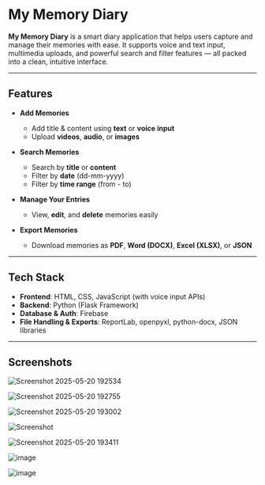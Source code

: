 #  My Memory Diary

**My Memory Diary** is a smart diary application that helps users capture and manage their memories with ease. It supports voice and text input, multimedia uploads, and powerful search and filter features — all packed into a clean, intuitive interface.

---

## Features

- **Add Memories**
  - Add title & content using **text** or **voice input**
  - Upload **videos**, **audio**, or **images**
  
- **Search Memories**
  - Search by **title** or **content**
  - Filter by **date** (dd-mm-yyyy)
  - Filter by **time range** (from - to)

- **Manage Your Entries**
  - View, **edit**, and **delete** memories easily

- **Export Memories**
  - Download memories as **PDF**, **Word (DOCX)**, **Excel (XLSX)**, or **JSON**

---

## Tech Stack

-  **Frontend**: HTML, CSS, JavaScript (with voice input APIs)
-  **Backend**: Python (Flask Framework)
-  **Database & Auth**: Firebase
-  **File Handling & Exports**: ReportLab, openpyxl, python-docx, JSON libraries

---

##  Screenshots
![Screenshot 2025-05-20 192534](https://github.com/user-attachments/assets/0e140b69-6df0-46e3-9e12-a8553c025d43)


![Screenshot 2025-05-20 192755](https://github.com/user-attachments/assets/e8b7c3c9-b424-407f-b6b2-6d249395c1ab)



![Screenshot 2025-05-20 193002](https://github.com/user-attachments/assets/3324b8f1-6871-49be-8b68-26ce44fea634)




![Screenshot](https://github.com/user-attachments/assets/3bb14d14-b6f2-4265-ace4-9bb65b2d86d9)







![Screenshot 2025-05-20 193411](https://github.com/user-attachments/assets/2cd4319a-a9ea-44be-b5b6-29660767fe27)


![image](https://github.com/user-attachments/assets/592cf2c9-1d39-4d4a-83f1-ee4be258c5f3)


![image](https://github.com/user-attachments/assets/4003ce0f-fefd-40a9-b3c6-fb01dd6af053)



